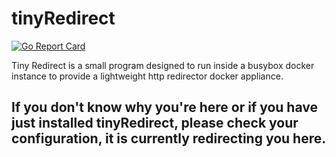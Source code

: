 # tinyRedirect

[![Go Report Card](https://goreportcard.com/badge/github.com/koepkeca/tinyRedirect)](https://goreportcard.com/report/github.com/koepkeca/tinyRedirect)


Tiny Redirect is a small program designed to run inside a busybox docker instance to provide a lightweight http redirector docker appliance. 

## If you don't know why you're here or if you have just installed tinyRedirect, please check your configuration, it is currently redirecting you here.
